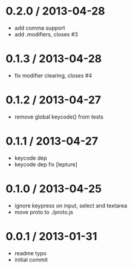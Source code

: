 
0.2.0 / 2013-04-28 
==================

  * add comma support
  * add .modifiers, closes #3

0.1.3 / 2013-04-28
==================

  * fix modifier clearing, closes #4

0.1.2 / 2013-04-27 
==================

  * remove global keycode() from tests

0.1.1 / 2013-04-27 
==================

  * keycode dep
  * keycode dep fix [lepture]

0.1.0 / 2013-04-25 
==================

  * ignore keypress on input, select and textarea
  * move proto to ./proto.js

0.0.1 / 2013-01-31
==================

  * readme typo
  * initial commit

